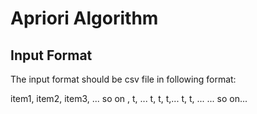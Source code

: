 # Apriori Algorithm

## Input Format
The input format should be csv file in following format:

item1, item2, item3, ... so on
 , t, ...
t, t, t,...
t, t, ...
... so on...
